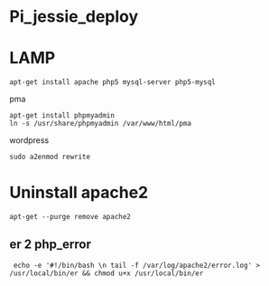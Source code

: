 # Pi_jessie_deploy

# LAMP

	apt-get install apache php5 mysql-server php5-mysql 
pma

	apt-get install phpmyadmin
	ln -s /usr/share/phpmyadmin /var/www/html/pma

wordpress

	sudo a2enmod rewrite

# Uninstall apache2
	apt-get --purge remove apache2

## er 2 php_error
	 echo -e '#!/bin/bash \n tail -f /var/log/apache2/error.log' > /usr/local/bin/er && chmod u+x /usr/local/bin/er

